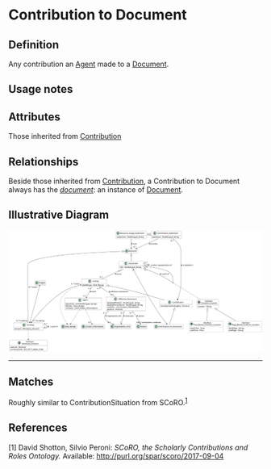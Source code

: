 # Contribution to Document

## Definition
Any contribution an [Agent](../entities/Agent.md) made to a [Document](../entities/Document.md).

## Usage notes

## Attributes

Those inherited from [Contribution](../entities/Contribution.md#attributes)

## Relationships

Beside those inherited from [Contribution](../entities/Contribution.md#relationships), a Contribution to Document always has the *[document](../entities/Document.md)*: an instance of [Document](../entities/Document.md).

## Illustrative Diagram

![The Contributorship diagram](../diagrams/contributionToDocument.svg)

---
## Matches
Roughly similar to ContributionSituation from SCoRO.<sup>[1](#fn1)</sup>

## References
<a name="fn1">\[1\]</a> David Shotton, Silvio Peroni: *SCoRO, the Scholarly Contributions and Roles Ontology.* Available: http://purl.org/spar/scoro/2017-09-04
